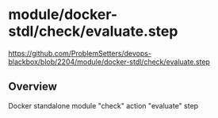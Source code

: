 # module/docker-stdl/check/evaluate.step

https://github.com/ProblemSetters/devops-blackbox/blob/2204/module/docker-stdl/check/evaluate.step

## Overview

Docker standalone module "check" action "evaluate" step


